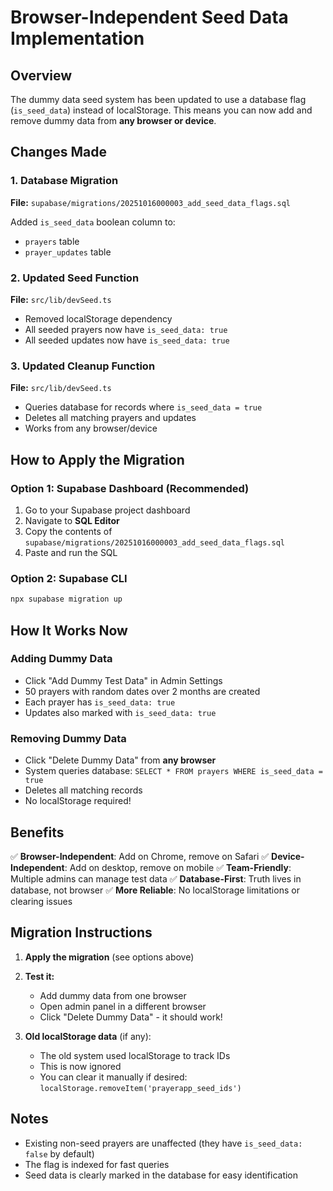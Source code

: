# Browser-Independent Seed Data Implementation

## Overview
The dummy data seed system has been updated to use a database flag (`is_seed_data`) instead of localStorage. This means you can now add and remove dummy data from **any browser or device**.

## Changes Made

### 1. Database Migration
**File:** `supabase/migrations/20251016000003_add_seed_data_flags.sql`

Added `is_seed_data` boolean column to:
- `prayers` table
- `prayer_updates` table

### 2. Updated Seed Function
**File:** `src/lib/devSeed.ts`

- Removed localStorage dependency
- All seeded prayers now have `is_seed_data: true`
- All seeded updates now have `is_seed_data: true`

### 3. Updated Cleanup Function
**File:** `src/lib/devSeed.ts`

- Queries database for records where `is_seed_data = true`
- Deletes all matching prayers and updates
- Works from any browser/device

## How to Apply the Migration

### Option 1: Supabase Dashboard (Recommended)
1. Go to your Supabase project dashboard
2. Navigate to **SQL Editor**
3. Copy the contents of `supabase/migrations/20251016000003_add_seed_data_flags.sql`
4. Paste and run the SQL

### Option 2: Supabase CLI
```bash
npx supabase migration up
```

## How It Works Now

### Adding Dummy Data
- Click "Add Dummy Test Data" in Admin Settings
- 50 prayers with random dates over 2 months are created
- Each prayer has `is_seed_data: true`
- Updates also marked with `is_seed_data: true`

### Removing Dummy Data
- Click "Delete Dummy Data" from **any browser**
- System queries database: `SELECT * FROM prayers WHERE is_seed_data = true`
- Deletes all matching records
- No localStorage required!

## Benefits

✅ **Browser-Independent**: Add on Chrome, remove on Safari
✅ **Device-Independent**: Add on desktop, remove on mobile
✅ **Team-Friendly**: Multiple admins can manage test data
✅ **Database-First**: Truth lives in database, not browser
✅ **More Reliable**: No localStorage limitations or clearing issues

## Migration Instructions

1. **Apply the migration** (see options above)
2. **Test it:**
   - Add dummy data from one browser
   - Open admin panel in a different browser
   - Click "Delete Dummy Data" - it should work!

3. **Old localStorage data** (if any):
   - The old system used localStorage to track IDs
   - This is now ignored
   - You can clear it manually if desired: `localStorage.removeItem('prayerapp_seed_ids')`

## Notes

- Existing non-seed prayers are unaffected (they have `is_seed_data: false` by default)
- The flag is indexed for fast queries
- Seed data is clearly marked in the database for easy identification
